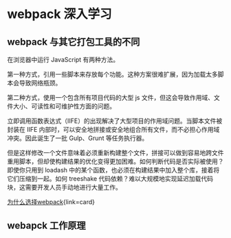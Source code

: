 # webpack 深入学习

## webpack 与其它打包工具的不同

在浏览器中运行 JavaScript 有两种方法。

第一种方式，引用一些脚本来存放每个功能。这种方案很难扩展，因为加载太多脚本会导致网络瓶颈。

第二种方式，使用一个包含所有项目代码的大型 js 文件，但这会导致作用域、文件大小、可读性和可维护性方面的问题。

立即调用函数表达式（IIFE）的出现解决了大型项目的作用域问题。当脚本文件被封装在 IIFE 内部时，可以安全地拼接或安全地组合所有文件，而不必担心作用域冲突。因此诞生了一批 Gulp、Grunt 等任务执行器。

但是这样修改一个文件意味着必须重新构建整个文件，拼接可以做到容易地跨文件重用脚本，但却使构建结果的优化变得更加困难。如何判断代码是否实际被使用？即使你只用到 loadash 中的某个函数，也必须在构建结果中加入整个库，接着将它们压缩到一起。如何 treeshake 代码依赖？难以大规模地实现延迟加载代码块，这需要开发人员手动地进行大量工作。

[为什么选择webpack](https://webpack.docschina.org/concepts/why-webpack/){link=card}

## webapck 工作原理